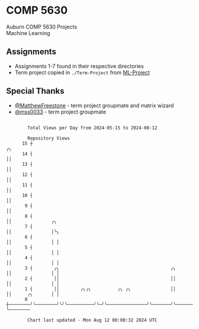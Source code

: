# COMP 5630
Auburn COMP 5630 Projects  
Machine Learning

## Assignments
- Assignments 1-7 found in their respective directories
- Term project copied in `./Term-Project` from [ML-Project](https://github.com/wumphlett/ML-Project)

## Special Thanks
- [@MatthewFreestone](https://github.com/MatthewFreestone) - term project groupmate and matrix wizard
- [@mss0033](https://github.com/mss0033) - term project groupmate

```

        Total Views per Day from 2024-05-15 to 2024-08-12

        Repository Views
      15 ┼                                                             ╭╮
      14 ┤                                                             ││
      13 ┤                                                             ││
      12 ┤                                                             ││
      11 ┤                                                             ││
      10 ┤                                                             ││
       9 ┤                                                             ││
       8 ┤                                                             ││               ╭╮
       7 ┤                                                             ││               │╰╮
       6 ┤                                                             ││               │ │
       5 ┤                                                             ││               │ │
       4 ┤                                                             ││               │ │
       3 ┤        ╭╮                                          ╭╮       ││               │ │
       2 ┤        ││                                          ││       ││               │ │
       1 ┤        ││        ╭╮╭╮          ╭╮ ╭╮               ││       ││      ╭╮       │ │
       0 ┼────────╯╰────────╯╰╯╰──────────╯╰─╯╰───────────────╯╰───────╯╰──────╯╰───────╯ ╰────────

        Chart last updated - Mon Aug 12 00:00:32 2024 UTC
        
```
